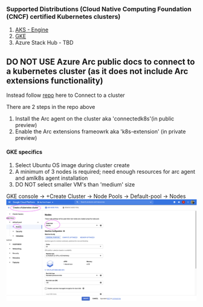 ### Supported Distributions (Cloud Native Computing Foundation (CNCF) certified Kubernetes clusters)
1. [AKS - Engine](https://github.com/Azure/aks-engine/blob/master/docs/tutorials/quickstart.md)
2. [GKE](https://console.cloud.google.com/kubernetes)
3. Azure Stack Hub - TBD

## DO NOT USE Azure Arc public docs to connect to a kubernetes cluster (as it does not include Arc extensions functionality)

Instead follow [repo](https://github.com/Azure/azure-arc-kubernetes-preview/blob/master/docs/k8s-extensions.md)  here to Connect to a cluster

There are 2 steps in the repo above
1. Install the Arc agent on the cluster aka 'connectedk8s'(in public preview)
2. Enable the Arc extensions frameowrk aka 'k8s-extension' (in private preview)

#### GKE specifics 
1. Select Ubuntu OS image during cluster create
1. A minimum of 3 nodes is required; need enough resources for arc agent and amlk8s agent installation 
1. DO NOT select smaller VM's than 'medium' size 

GKE console -> +Create Cluster -> Node Pools -> Default-pool -> Nodes
![GKEClusterCreate](/docs/media/gkecreate.png)
